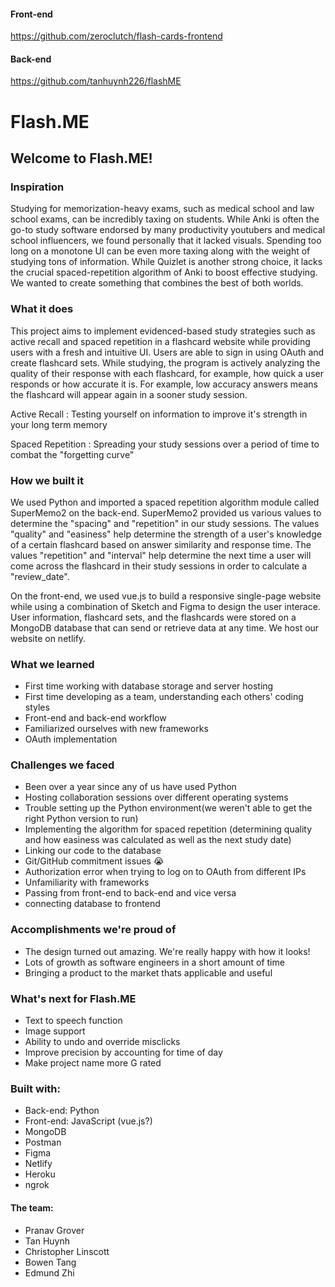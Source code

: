 #### Front-end
https://github.com/zeroclutch/flash-cards-frontend

#### Back-end
https://github.com/tanhuynh226/flashME


# Flash.ME

## Welcome to Flash.ME!

### Inspiration
Studying for memorization-heavy exams, such as medical school and law school exams, can be incredibly taxing on students. While Anki is often the go-to study software endorsed by many productivity youtubers and medical school influencers, we found personally that it lacked visuals. Spending too long on a monotone UI can be even more taxing along with the weight of studying tons of information. While Quizlet is another strong choice, it lacks the crucial spaced-repetition algorithm of Anki to boost effective studying. We wanted to create something that combines the best of both worlds.

### What it does
This project aims to implement evidenced-based study strategies such as active recall and spaced repetition in a flashcard website while providing users with a fresh and intuitive UI. Users are able to sign in using OAuth and create flashcard sets. While studying, the program is actively analyzing the quality of their response with each flashcard, for example, how quick a user responds or how accurate it is. For example, low accuracy answers means the flashcard will appear again in a sooner study session.

Active Recall
: Testing yourself on information to improve it's strength in your long term memory

Spaced Repetition
: Spreading your study sessions over a period of time to combat the "forgetting curve"

### How we built it

We used Python and imported a spaced repetition algorithm module called SuperMemo2 on the back-end. SuperMemo2 provided us various values to determine the "spacing" and "repetition" in our study sessions. The values "quality" and "easiness" help determine the strength of a user's knowledge of a certain flashcard based on answer similarity and response time. The values "repetition" and "interval" help determine the next time a user will come across the flashcard in their study sessions in order to calculate a "review_date".

On the front-end, we used vue.js to build a responsive single-page website while using a combination of Sketch and Figma to design the user interace. User information, flashcard sets, and the flashcards were stored on a MongoDB database that can send or retrieve data at any time. We host our website on netlify.



### What we learned
* First time working with database storage and server hosting
* First time developing as a team, understanding each others' coding styles
* Front-end and back-end workflow
* Familiarized ourselves with new frameworks
* OAuth implementation


### Challenges we faced
* Been over a year since any of us have used Python
* Hosting collaboration sessions over different operating systems
* Trouble setting up the Python environment(we weren't able to get the right Python version to run)
* Implementing the algorithm for spaced repetition (determining quality and how easiness was calculated as well as the next study date)
* Linking our code to the database
* Git/GitHub commitment issues :sob:
* Authorization error when trying to log on to OAuth from different IPs
* Unfamiliarity with frameworks
* Passing from front-end to back-end and vice versa
* connecting database to frontend 

### Accomplishments we're proud of
* The design turned out amazing. We're really happy with how it looks!
* Lots of growth as software engineers in a short amount of time
* Bringing a product to the market thats applicable and useful

### What's next for Flash.ME
* Text to speech function
* Image support
* Ability to undo and override misclicks
* Improve precision by accounting for time of day
* Make project name more G rated

### Built with:
* Back-end: Python
* Front-end: JavaScript (vue.js?)
* MongoDB
* Postman
* Figma
* Netlify
* Heroku
* ngrok

#### The team:
* Pranav Grover
* Tan Huynh
* Christopher Linscott
* Bowen Tang
* Edmund Zhi

